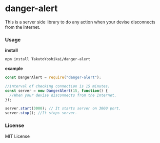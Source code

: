 # danger-alert
This is a server side library to do any action when your devise disconnects from the Internet.

### Usage
**install**
```bash
npm install TakutoYoshikai/danger-alert
```
**example**
```javascript
const DangerAlert = require("danger-alert");

//interval of checking connection is 15 minutes.
const server = new DangerAlert(15, function() {
  //When your devise disconnects from the Internet.
});

server.start(3000); // It starts server on 3000 port.
server.stop(); //It stops server.

```

### License
MIT License
